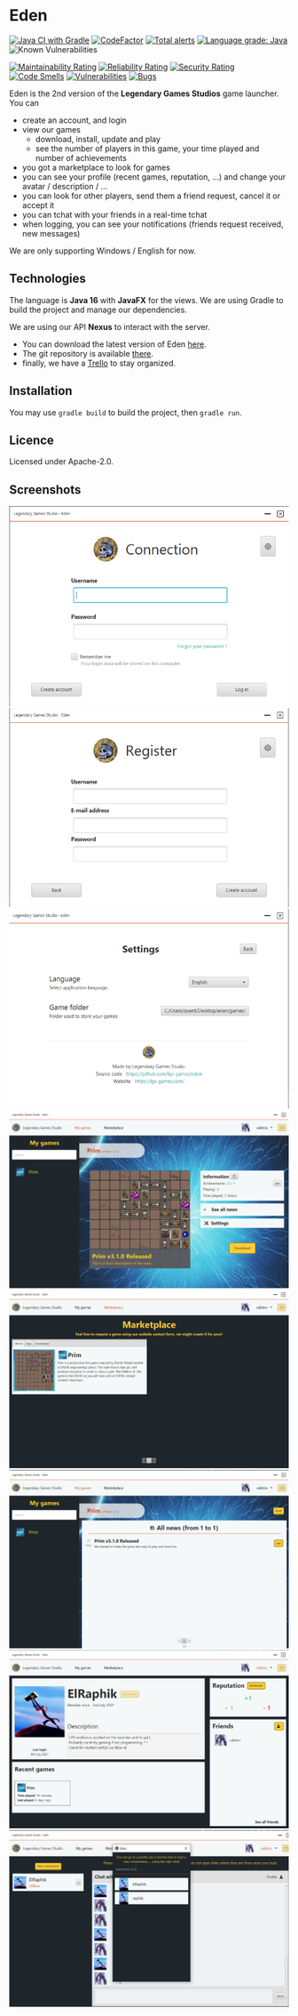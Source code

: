 # Eden

[![Java CI with Gradle](https://github.com/lgs-games/eden/actions/workflows/gradle.yml/badge.svg)](https://github.com/lgs-games/eden/actions/workflows/gradle.yml)
[![CodeFactor](https://www.codefactor.io/repository/github/lgs-games/eden/badge/main)](https://www.codefactor.io/repository/github/lgs-games/eden/overview/main)
[![Total alerts](https://img.shields.io/lgtm/alerts/g/lgs-games/eden.svg?logo=lgtm&logoWidth=18)](https://lgtm.com/projects/g/lgs-games/eden/alerts/)
[![Language grade: Java](https://img.shields.io/lgtm/grade/java/g/lgs-games/eden.svg?logo=lgtm&logoWidth=18)](https://lgtm.com/projects/g/lgs-games/eden/context:java)
![Known Vulnerabilities](https://snyk.io/test/github/lgs-games/eden/badge.svg)

[![Maintainability Rating](https://sonarcloud.io/api/project_badges/measure?project=lgs-games_eden&metric=sqale_rating)](https://sonarcloud.io/dashboard?id=lgs-games_eden)
[![Reliability Rating](https://sonarcloud.io/api/project_badges/measure?project=lgs-games_eden&metric=reliability_rating)](https://sonarcloud.io/dashboard?id=lgs-games_eden)
[![Security Rating](https://sonarcloud.io/api/project_badges/measure?project=lgs-games_eden&metric=security_rating)](https://sonarcloud.io/dashboard?id=lgs-games_eden)
[![Code Smells](https://sonarcloud.io/api/project_badges/measure?project=lgs-games_eden&metric=code_smells)](https://sonarcloud.io/dashboard?id=lgs-games_eden)
[![Vulnerabilities](https://sonarcloud.io/api/project_badges/measure?project=lgs-games_eden&metric=vulnerabilities)](https://sonarcloud.io/dashboard?id=lgs-games_eden)
[![Bugs](https://sonarcloud.io/api/project_badges/measure?project=lgs-games_eden&metric=bugs)](https://sonarcloud.io/dashboard?id=lgs-games_eden)

Eden is the 2nd version of the **Legendary Games Studios** game launcher.
You can

* create an account, and login
* view our games
    * download, install, update and play
    * see the number of players in this game, your time played
    and number of achievements
* you got a marketplace to look for games
* you can see your profile (recent games, reputation, ...)
  and change your avatar / description / ...
* you can look for other players, send them a friend request, cancel
  it or accept it
* you can tchat with your friends in a real-time tchat
* when logging, you can see your notifications (friends request
  received, new messages)

We are only supporting Windows / English for now.

## Technologies

The language is **Java 16** with **JavaFX** for the views.
We are using Gradle to build the project and manage our dependencies.

We are using our API **Nexus** to interact with the server.

* You can download the latest version of Eden [here](https://lgs-games.com/en/eden).
* The git repository is available [there](https://github.com/lgs-games/eden).
* finally, we have a [Trello](https://trello.com/b/mc5OKuQH/eden) to stay organized.

## Installation

You may use ``gradle build`` to build the project, then
``gradle run``.

## Licence

Licensed under Apache-2.0.

## Screenshots

![login](.screenshots/login.png)
![register](.screenshots/register.png)
![settings](.screenshots/settings.png)
![MyGames](.screenshots/MyGames.png)
![marketplace](.screenshots/marketplace.png)
![news](.screenshots/news.png)
![profile](.screenshots/profile.png)
![messages](.screenshots/messages.png)